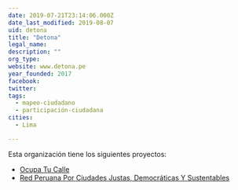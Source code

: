 ```yaml
---
date: 2019-07-21T23:14:06.000Z
date_last_modified: 2019-08-07
uid: detona
title: "Detona"
legal_name: 
description: ""
org_type: 
website: www.detona.pe
year_founded: 2017
facebook: 
twitter: 
tags:
  - mapeo-ciudadano
  - participación-ciudadana
cities: 
  - Lima

---
```


Esta organización tiene los siguientes proyectos:

- [Ocupa Tu Calle](/proyectos/ocupa-tu-calle)
- [Red Peruana Por Ciudades Justas, Democráticas Y Sustentables](/proyectos/red-peruana-por-ciudades-justas-democraticas-y-sustentables)
